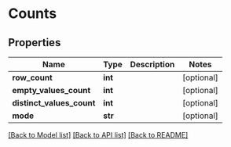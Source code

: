 # Counts

## Properties
Name | Type | Description | Notes
------------ | ------------- | ------------- | -------------
**row_count** | **int** |  | [optional] 
**empty_values_count** | **int** |  | [optional] 
**distinct_values_count** | **int** |  | [optional] 
**mode** | **str** |  | [optional] 

[[Back to Model list]](../README.md#documentation-for-models) [[Back to API list]](../README.md#documentation-for-api-endpoints) [[Back to README]](../README.md)

